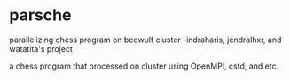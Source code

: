parsche
=======

parallelizing chess program on beowulf cluster -indraharis, jendralhxr, and watatita's project

a chess program that processed on cluster using OpenMPI, cstd, and etc.

